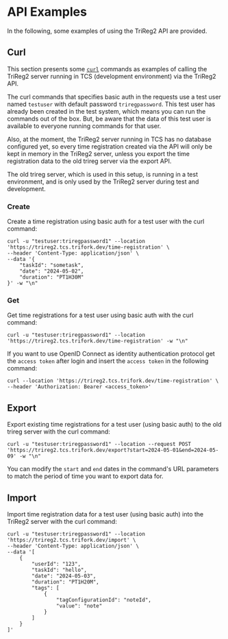 # API Examples

In the following, some examples of using the TriReg2 API are provided.

## Curl

This section presents some [`curl`](https://curl.se/) commands as examples of calling the TriReg2 server running in TCS (development environment) via the TriReg2 API.

The curl commands that specifies basic auth in the requests use a test user named `testuser` with default password `triregpassword`. This test user has already been created in the test system, which means you can run the commands out of the box. But, be aware that the data of this test user is available to everyone running commands for that user.

Also, at the moment, the TriReg2 server running in TCS has no database configured yet, so every time registration created via the API will only be kept in memory in the TriReg2 server, unless you export the time registration data to the old trireg server via the export API. 

The old trireg server, which is used in this setup, is running in a test environment, and is only used by the TriReg2 server during test and development.


### Create 

Create a time registration using basic auth for a test user with the curl command:

```
curl -u "testuser:triregpassword1" --location 'https://trireg2.tcs.trifork.dev/time-registration' \
--header 'Content-Type: application/json' \
--data '{
    "taskId": "sometask",
    "date": "2024-05-02",
    "duration": "PT1H30M"
}' -w "\n"
```

### Get

Get time registrations for a test user using basic auth with the curl command:

```
curl -u "testuser:triregpassword1" --location 'https://trireg2.tcs.trifork.dev/time-registration' -w "\n"
```

If you want to use OpenID Connect as identity authentication protocol get the `access token` after login and insert  the `access token` in the following command:

```
curl --location 'https://trireg2.tcs.trifork.dev/time-registration' \
--header 'Authorization: Bearer <access_token>'
```

## Export 

Export existing time registrations for a test user (using basic auth) to the old trireg server with the curl command:

```
curl -u "testuser:triregpassword1" --location --request POST 'https://trireg2.tcs.trifork.dev/export?start=2024-05-01&end=2024-05-09' -w "\n"
```

You can modify the `start` and `end` dates in the command's URL parameters to match the period of time you want to export data for.
## Import

Import time registration data for a test user (using basic auth) into the TriReg2 server with the curl command:

```
curl -u "testuser:triregpassword1" --location 'https://trireg2.tcs.trifork.dev/import' \
--header 'Content-Type: application/json' \
--data '[
    {
        "userId": "123",
        "taskId": "hello",
        "date": "2024-05-03",
        "duration": "PT1H20M",
        "tags": [
            {
                "tagConfigurationId": "noteId",
                "value": "note"
            }
        ]
    }
]'
```